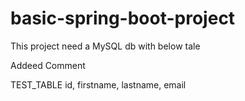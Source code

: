 # basic-spring-boot-project

This project need a MySQL db with below tale

Addeed Comment

TEST_TABLE
id, firstname, lastname, email
